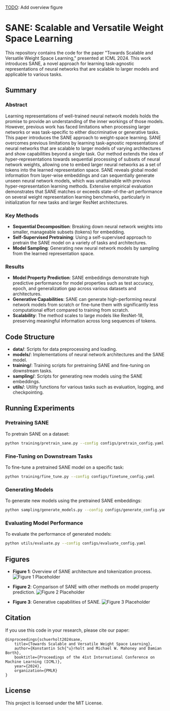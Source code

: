 [TODO](): Add overview figure
# SANE: Scalable and Versatile Weight Space Learning

This repository contains the code for the paper "Towards Scalable and Versatile Weight Space Learning," presented at ICML 2024. This work introduces SANE, a novel approach for learning task-agnostic representations of neural networks that are scalable to larger models and applicable to various tasks.

## Summary

### Abstract
Learning representations of well-trained neural network models holds the promise to provide an understanding of the inner workings of those models. However, previous work has faced limitations when processing larger networks or was task-specific to either discriminative or generative tasks. This paper introduces the SANE approach to weight-space learning. SANE overcomes previous limitations by learning task-agnostic representations of neural networks that are scalable to larger models of varying architectures and show capabilities beyond a single task. Our method extends the idea of hyper-representations towards sequential processing of subsets of neural network weights, allowing one to embed larger neural networks as a set of tokens into the learned representation space. SANE reveals global model information from layer-wise embeddings and can sequentially generate unseen neural network models, which was unattainable with previous hyper-representation learning methods. Extensive empirical evaluation demonstrates that SANE matches or exceeds state-of-the-art performance on several weight representation learning benchmarks, particularly in initialization for new tasks and larger ResNet architectures.

### Key Methods
- **Sequential Decomposition**: Breaking down neural network weights into smaller, manageable subsets (tokens) for embedding.
- **Self-Supervised Pretraining**: Using a self-supervised approach to pretrain the SANE model on a variety of tasks and architectures.
- **Model Sampling**: Generating new neural network models by sampling from the learned representation space.

### Results
- **Model Property Prediction**: SANE embeddings demonstrate high predictive performance for model properties such as test accuracy, epoch, and generalization gap across various datasets and architectures.
- **Generative Capabilities**: SANE can generate high-performing neural network models from scratch or fine-tune them with significantly less computational effort compared to training from scratch.
- **Scalability**: The method scales to large models like ResNet-18, preserving meaningful information across long sequences of tokens.

## Code Structure

- **data/**: Scripts for data preprocessing and loading.
- **models/**: Implementations of neural network architectures and the SANE model.
- **training/**: Training scripts for pretraining SANE and fine-tuning on downstream tasks.
- **sampling/**: Scripts for generating new models using the SANE embeddings.
- **utils/**: Utility functions for various tasks such as evaluation, logging, and checkpointing.

## Running Experiments

### Pretraining SANE
To pretrain SANE on a dataset:
```bash
python training/pretrain_sane.py --config configs/pretrain_config.yaml
```



### Fine-Tuning on Downstream Tasks
To fine-tune a pretrained SANE model on a specific task:
```bash
python training/fine_tune.py --config configs/finetune_config.yaml
```


### Generating Models
To generate new models using the pretrained SANE embeddings:
```bash
python sampling/generate_models.py --config configs/generate_config.yaml
```



### Evaluating Model Performance
To evaluate the performance of generated models:
```bash
python utils/evaluate.py --config configs/evaluate_config.yaml
```



## Figures
- **Figure 1**: Overview of SANE architecture and tokenization process.
![Figure 1 Placeholder](path_to_figure_1.png)

- **Figure 2**: Comparison of SANE with other methods on model property prediction.
![Figure 2 Placeholder](path_to_figure_2.png)

- **Figure 3**: Generative capabilities of SANE.
![Figure 3 Placeholder](path_to_figure_3.png)

## Citation
If you use this code in your research, please cite our paper:
```
@inproceedings{schuerholt2024sane,
    title={Towards Scalable and Versatile Weight Space Learning},
    author={Konstantin Sch{"u}rholt and Michael W. Mahoney and Damian Borth},
    booktitle={Proceedings of the 41st International Conference on Machine Learning (ICML)},
    year={2024},
    organization={PMLR}
}
```

## License
This project is licensed under the MIT License.
